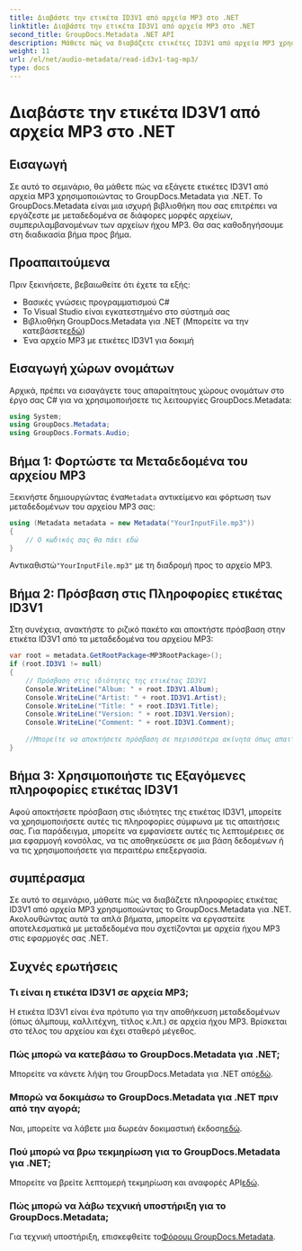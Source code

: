 ```yaml
---
title: Διαβάστε την ετικέτα ID3V1 από αρχεία MP3 στο .NET
linktitle: Διαβάστε την ετικέτα ID3V1 από αρχεία MP3 στο .NET
second_title: GroupDocs.Metadata .NET API
description: Μάθετε πώς να διαβάζετε ετικέτες ID3V1 από αρχεία MP3 χρησιμοποιώντας το GroupDocs.Metadata για .NET. Βήμα προς βήμα σεμινάριο με παραδείγματα κώδικα.
weight: 11
url: /el/net/audio-metadata/read-id3v1-tag-mp3/
type: docs
---
```

# Διαβάστε την ετικέτα ID3V1 από αρχεία MP3 στο .NET

## Εισαγωγή
Σε αυτό το σεμινάριο, θα μάθετε πώς να εξάγετε ετικέτες ID3V1 από αρχεία MP3 χρησιμοποιώντας το GroupDocs.Metadata για .NET. Το GroupDocs.Metadata είναι μια ισχυρή βιβλιοθήκη που σας επιτρέπει να εργάζεστε με μεταδεδομένα σε διάφορες μορφές αρχείων, συμπεριλαμβανομένων των αρχείων ήχου MP3. Θα σας καθοδηγήσουμε στη διαδικασία βήμα προς βήμα.
## Προαπαιτούμενα
Πριν ξεκινήσετε, βεβαιωθείτε ότι έχετε τα εξής:
- Βασικές γνώσεις προγραμματισμού C#
- Το Visual Studio είναι εγκατεστημένο στο σύστημά σας
-  Βιβλιοθήκη GroupDocs.Metadata για .NET (Μπορείτε να την κατεβάσετε[εδώ](https://releases.groupdocs.com/metadata/net/))
- Ένα αρχείο MP3 με ετικέτες ID3V1 για δοκιμή

## Εισαγωγή χώρων ονομάτων
Αρχικά, πρέπει να εισαγάγετε τους απαραίτητους χώρους ονομάτων στο έργο σας C# για να χρησιμοποιήσετε τις λειτουργίες GroupDocs.Metadata:
```csharp
using System;
using GroupDocs.Metadata;
using GroupDocs.Formats.Audio;
```
## Βήμα 1: Φορτώστε τα Μεταδεδομένα του αρχείου MP3
 Ξεκινήστε δημιουργώντας ένα`Metadata` αντικείμενο και φόρτωση των μεταδεδομένων του αρχείου MP3 σας:
```csharp
using (Metadata metadata = new Metadata("YourInputFile.mp3"))
{
    // Ο κωδικός σας θα πάει εδώ
}
```
 Αντικαθιστώ`"YourInputFile.mp3"` με τη διαδρομή προς το αρχείο MP3.
## Βήμα 2: Πρόσβαση στις Πληροφορίες ετικέτας ID3V1
Στη συνέχεια, ανακτήστε το ριζικό πακέτο και αποκτήστε πρόσβαση στην ετικέτα ID3V1 από τα μεταδεδομένα του αρχείου MP3:
```csharp
var root = metadata.GetRootPackage<MP3RootPackage>();
if (root.ID3V1 != null)
{
    // Πρόσβαση στις ιδιότητες της ετικέτας ID3V1
    Console.WriteLine("Album: " + root.ID3V1.Album);
    Console.WriteLine("Artist: " + root.ID3V1.Artist);
    Console.WriteLine("Title: " + root.ID3V1.Title);
    Console.WriteLine("Version: " + root.ID3V1.Version);
    Console.WriteLine("Comment: " + root.ID3V1.Comment);
    
    //Μπορείτε να αποκτήσετε πρόσβαση σε περισσότερα ακίνητα όπως απαιτείται
}
```
## Βήμα 3: Χρησιμοποιήστε τις Εξαγόμενες πληροφορίες ετικέτας ID3V1
Αφού αποκτήσετε πρόσβαση στις ιδιότητες της ετικέτας ID3V1, μπορείτε να χρησιμοποιήσετε αυτές τις πληροφορίες σύμφωνα με τις απαιτήσεις σας. Για παράδειγμα, μπορείτε να εμφανίσετε αυτές τις λεπτομέρειες σε μια εφαρμογή κονσόλας, να τις αποθηκεύσετε σε μια βάση δεδομένων ή να τις χρησιμοποιήσετε για περαιτέρω επεξεργασία.

## συμπέρασμα
Σε αυτό το σεμινάριο, μάθατε πώς να διαβάζετε πληροφορίες ετικέτας ID3V1 από αρχεία MP3 χρησιμοποιώντας το GroupDocs.Metadata για .NET. Ακολουθώντας αυτά τα απλά βήματα, μπορείτε να εργαστείτε αποτελεσματικά με μεταδεδομένα που σχετίζονται με αρχεία ήχου MP3 στις εφαρμογές σας .NET.

## Συχνές ερωτήσεις
### Τι είναι η ετικέτα ID3V1 σε αρχεία MP3;
Η ετικέτα ID3V1 είναι ένα πρότυπο για την αποθήκευση μεταδεδομένων (όπως άλμπουμ, καλλιτέχνη, τίτλος κ.λπ.) σε αρχεία ήχου MP3. Βρίσκεται στο τέλος του αρχείου και έχει σταθερό μέγεθος.
### Πώς μπορώ να κατεβάσω το GroupDocs.Metadata για .NET;
 Μπορείτε να κάνετε λήψη του GroupDocs.Metadata για .NET από[εδώ](https://releases.groupdocs.com/metadata/net/).
### Μπορώ να δοκιμάσω το GroupDocs.Metadata για .NET πριν από την αγορά;
 Ναι, μπορείτε να λάβετε μια δωρεάν δοκιμαστική έκδοση[εδώ](https://releases.groupdocs.com/).
### Πού μπορώ να βρω τεκμηρίωση για το GroupDocs.Metadata για .NET;
 Μπορείτε να βρείτε λεπτομερή τεκμηρίωση και αναφορές API[εδώ](https://tutorials.groupdocs.com/metadata/net/).
### Πώς μπορώ να λάβω τεχνική υποστήριξη για το GroupDocs.Metadata;
 Για τεχνική υποστήριξη, επισκεφθείτε το[Φόρουμ GroupDocs.Metadata](https://forum.groupdocs.com/c/metadata/14).